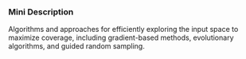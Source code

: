 ### Mini Description

Algorithms and approaches for efficiently exploring the input space to maximize coverage, including gradient-based methods, evolutionary algorithms, and guided random sampling.
